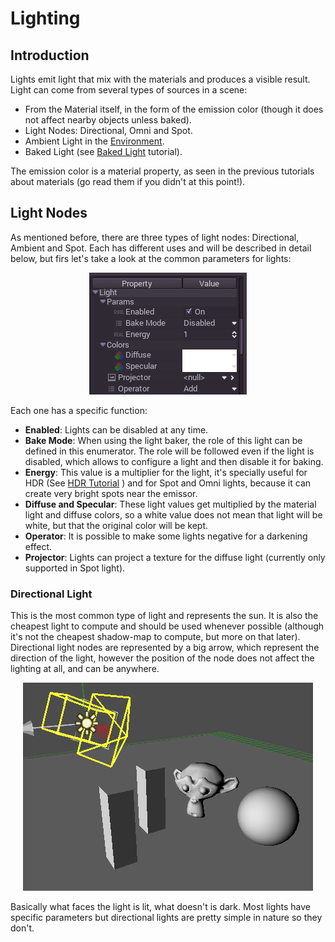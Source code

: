 # Lighting

## Introduction

Lights emit light that mix with the materials and produces a visible result. Light can come from several types of sources in a scene:

* From the Material itself, in the form of the emission color (though it does not affect nearby objects unless baked).
* Light Nodes: Directional, Omni and Spot.
* Ambient Light in the [Environment](class_worldenvironment).
* Baked Light (see [Baked Light](tutorial_baked_light) tutorial).

The emission color is a material property, as seen in the previous tutorials about materials (go read them if you didn't at this point!).

## Light Nodes

As mentioned before, there are three types of light nodes: Directional, Ambient and Spot. Each has different uses and will be described in detail below, but firs let's take a look at the common parameters for lights:

<p align="center"><img src="images/light_params.png"></p>

Each one has a specific function:

* **Enabled**: Lights can be disabled at any time.
* **Bake Mode**: When using the light baker, the role of this light can be defined in this enumerator. The role will be followed even if the light is disabled, which allows to configure a light and then disable it for baking.
* **Energy**: This value is a multiplier for the light, it's specially useful for HDR (See [HDR Tutorial](tutorial_hdr) ) and for Spot and Omni lights, because it can create very bright spots near the emissor.
* **Diffuse and Specular**: These light values get multiplied by the material light and diffuse colors, so a white value does not mean that light will be white, but that the original color will be kept.
* **Operator**: It is possible to make some lights negative for a darkening effect.
* **Projector**: Lights can project a texture for the diffuse light (currently only supported in Spot light).

### Directional Light

This is the most common type of light and represents the sun. It is also the cheapest light to compute and should be used whenever possible (although it's not the cheapest shadow-map to compute, but more on that later). Directional light nodes are represented by a big arrow, which represent the direction of the light, however the position of the node does not affect the lighting at all, and can be anywhere.

<p align="center"><img src="images/light_directional.png"></p>

Basically what faces the light is lit, what doesn't is dark. Most lights have specific parameters but directional lights are pretty simple in nature so they don't.


